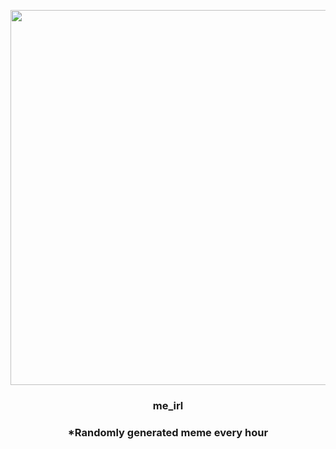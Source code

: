 <p align="center">
        <img src="https://i.redd.it/fe8yp5kvzsh91.jpg" width="600" height="600">
        </p>
        <h3 align="center">me_irl</h3>
        <h3 align="center">*Randomly generated meme every hour</h3>
    